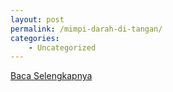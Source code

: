 ```yaml
---
layout: post
permalink: /mimpi-darah-di-tangan/
categories:
    - Uncategorized
---
```


[Baca Selengkapnya](/08)